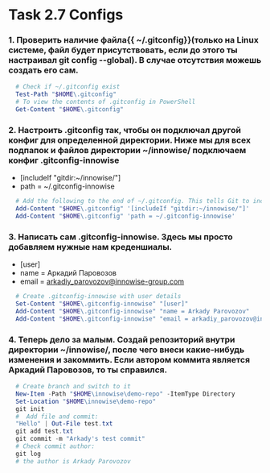 # Task 2.7 Configs
### 1. Проверить наличие файла{{ ~/.gitconfig}}(только на Linux системе, файл будет присутствовать, если до этого ты настраивал git config --global). В случае отсутствия можешь создать его сам.
```powershell
  # Check if ~/.gitconfig exist
  Test-Path "$HOME\.gitconfig"
  # To view the contents of .gitconfig in PowerShell
  Get-Content "$HOME\.gitconfig"
```
### 2. Настроить .gitconfig так, чтобы он подключал другой конфиг для определенной директории. Ниже мы для всех подпапок и файлов директории ~/innowise/ подключаем конфиг .gitconfig-innowise
- [includeIf "gitdir:~/innowise/"]
- path = ~/.gitconfig-innowise
```powershell
  # Add the following to the end of ~/.gitconfig. This tells Git to include a custom config if you're working inside any repo under ~/innowise/.
  Add-Content "$HOME\.gitconfig" '[includeIf "gitdir:~/innowise/"]'
  Add-Content "$HOME\.gitconfig" 'path = ~/.gitconfig-innowise'
```
### 3. Написать сам .gitconfig-innowise. Здесь мы просто добавляем нужные нам креденшиалы.
- [user]
- name = Аркадий Паровозов
- email = arkadiy_parovozov@innowise-group.com
```powershell
  # Create .gitconfig-innowise with user details
  Set-Content "$HOME\.gitconfig-innowise" "[user]"
  Add-Content "$HOME\.gitconfig-innowise" "name = Arkady Parovozov"
  Add-Content "$HOME\.gitconfig-innowise" "email = arkadiy_parovozov@innowise-group.com"
```
### 4. Теперь дело за малым. Создай репозиторий внутри директории ~/innowise/, после чего внеси какие-нибудь изменения и закоммить. Если автором коммита является Аркадий Паровозов, то ты справился.
```powershell
  # Create branch and switch to it
  New-Item -Path "$HOME\innowise\demo-repo" -ItemType Directory
  Set-Location "$HOME\innowise\demo-repo"
  git init
  #  Add file and commit:
  "Hello" | Out-File test.txt
  git add test.txt
  git commit -m "Arkady's test commit"
  # Check commit author:
  git log
  # the author is Arkady Parovozov
```